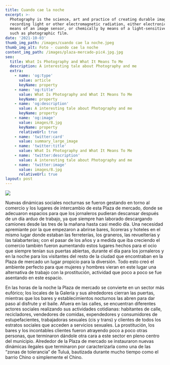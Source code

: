 ```yaml
---
title: Cuando cae la noche
excerpt: >-
  Photography is the science, art and practice of creating durable images by
  recording light or other electromagnetic radiation, either electronically by
  means of an image sensor, or chemically by means of a light-sensitive material
  such as photographic film.
date: '2021-10-03'
thumb_img_path: /images/cuando cae la noche.jpeg
thumb_img_alt: Foto - cuando cae la noche
content_img_path: /images/plaza-mercado-pic4.jpg.jpg
seo:
  title: What Is Photography and What It Means To Me
  description: A interesting tale about Photography and me
  extra:
    - name: 'og:type'
      value: article
      keyName: property
    - name: 'og:title'
      value: What Is Photography and What It Means To Me
      keyName: property
    - name: 'og:description'
      value: A interesting tale about Photography and me
      keyName: property
    - name: 'og:image'
      value: images/8.jpg
      keyName: property
      relativeUrl: true
    - name: 'twitter:card'
      value: summary_large_image
    - name: 'twitter:title'
      value: What Is Photography and What It Means To Me
    - name: 'twitter:description'
      value: A interesting tale about Photography and me
    - name: 'twitter:image'
      value: images/8.jpg
      relativeUrl: true
layout: post
---
```

![](/images/cuando%20cae%20la%20noche.jpeg)

Nuevas dinámicas sociales nocturnas se fueron gestando en torno al comercio y los lugares de intercambio de esta Plaza de mercado, donde se adecuaron espacios para que los jornaleros pudieran descansar después de un día arduo de trabajo, ya que siempre han laborado descargando camiones desde las tres de la mañana hasta casi medio día. Una necesidad apremiante por la que empezaron a abrirse bares, licoreras y hoteles en el mismo lugar donde estaban las ferreterías, los graneros, las revuelterías y las talabarterías; con el pasar de los años y a medida que iba creciendo el comercio también fueron aumentando estos lugares hechos para el ocio que siempre tenían sus puertas abiertas, durante el día para los jornaleros y en la noche para los visitantes del resto de la ciudad que encontraban en la Plaza de mercado un lugar propicio para la diversión. Todo esto creó el ambiente perfecto para que mujeres y hombres vieran en este lugar una alternativa de trabajo con la prostitución, actividad que poco a poco se fue asentando en este espacio.


En las horas de la noche la Plaza de mercado se convierte en un sector más eufórico; los locales de la Galería y sus alrededores cierran las puertas, mientras que los bares y establecimientos nocturnos las abren para dar paso al disfrute y el baile. Afuera en las calles, se encuentran diferentes actores sociales realizando sus actividades cotidianas: habitantes de calle, recicladores, vendedores de comidas, expendedores y consumidores de estupefacientes, trabajadoras sexuales (cis y trans) y clientes de todos los estratos sociales que acceden a servicios sexuales. La prostitución, los bares y los incontables clientes fueron atrayendo poco a poco otras personas, que terminaron dándole otra cara a este sector en pleno centro del municipio. Alrededor de la Plaza de mercado se instauraron nuevas dinámicas ilegales que terminaron por caracterizarla como una de las “zonas de tolerancia” de Tuluá, bautizada durante mucho tiempo como el barrio Chino o simplemente el Chino.
